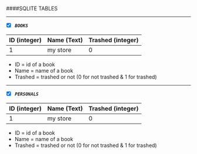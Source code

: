 ####SQLITE TABLES
*****************

- [x] **_`BOOKS`_**  

| ID (integer)  |  Name (Text)  |  Trashed (integer) |
| ------------- |  -----------  | ------------------ |
|      1        |  my store     | 0                  |

- ID = id of a book
- Name = name of a book
- Trashed = trashed or not (0 for not trashed & 1 for trashed)

****************************

- [x] **_`PERSONALS`_**  

| ID (integer)  |  Name (Text)  |  Trashed (integer) |
| ------------- |  -----------  | ------------------ |
|      1        |  my store     | 0                  |

- ID = id of a book
- Name = name of a book
- Trashed = trashed or not (0 for not trashed & 1 for trashed)



